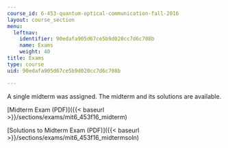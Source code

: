 ```yaml
---
course_id: 6-453-quantum-optical-communication-fall-2016
layout: course_section
menu:
  leftnav:
    identifier: 90edafa905d67ce5b9d020cc7d6c708b
    name: Exams
    weight: 40
title: Exams
type: course
uid: 90edafa905d67ce5b9d020cc7d6c708b

---
```


A single midterm was assigned. The midterm and its solutions are available.

[Midterm Exam (PDF)]({{< baseurl >}}/sections/exams/mit6_453f16_midterm)

[Solutions to Midterm Exam (PDF)]({{< baseurl >}}/sections/exams/mit6_453f16_midtermsoln)